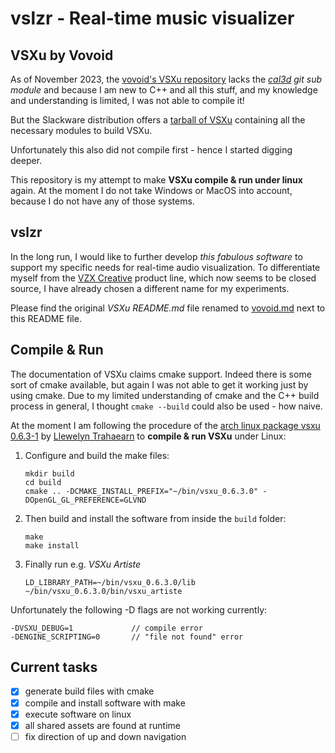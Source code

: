 # vslzr - Real-time music visualizer

## VSXu by Vovoid

As of November 2023, the [vovoid's VSXu repository](https://github.com/vovoid/vsxu) lacks the *[cal3d](https://github.com/mp3butcher/Cal3D) git sub module* and because I am new to C++ and all this stuff, and my knowledge and understanding is limited, I was not able to compile it!

But the Slackware distribution offers a [tarball of VSXu](https://slackbuilds.org/repository/15.0/graphics/vsxu/?search=vsxu) containing all the necessary modules to build VSXu.

Unfortunately this also did not compile first - hence I started digging deeper. 

This repository is my attempt to make **VSXu compile & run under linux** again. At the moment I do not take Windows or MacOS into account, because I do not have any of those systems.

## vslzr

In the long run, I would like to further develop *this fabulous software* to support my specific needs for real-time audio visualization. To differentiate myself from the [VZX Creative](https://store.steampowered.com/app/1740670/VZX_Creative/) product line, which now seems to be closed source, I have already chosen a different name for my experiments.

Please find the original *VSXu README.md* file renamed to [vovoid.md](./vovoid.md) next to this README file.

## Compile & Run

The documentation of VSXu claims cmake support. Indeed there is some sort of cmake available, but again I was not able to get it working just by using cmake. Due to my limited understanding of cmake and the C++ build process in general, I thought `cmake --build` could also be used - how naive.

At the moment I am following the procedure of the [arch linux package vsxu 0.6.3-1](https://aur.archlinux.org/packages/vsxu) by [Llewelyn Trahaearn](https://github.com/WoefulDerelict) to **compile & run VSXu** under Linux:

1. Configure and build the make files:
   
       mkdir build
       cd build
       cmake .. -DCMAKE_INSTALL_PREFIX="~/bin/vsxu_0.6.3.0" -DOpenGL_GL_PREFERENCE=GLVND

 2. Then build and install the software from inside the `build` folder:

        make
        make install

3. Finally run e.g. *VSXu Artiste*

       LD_LIBRARY_PATH=~/bin/vsxu_0.6.3.0/lib ~/bin/vsxu_0.6.3.0/bin/vsxu_artiste

Unfortunately the following -D flags are not working currently:

	-DVSXU_DEBUG=1             // compile error
	-DENGINE_SCRIPTING=0       // "file not found" error

## Current tasks

- [x] generate build files with cmake
- [x] compile and install software with make
- [x] execute software on linux
- [x] all shared assets are found at runtime
- [ ] fix direction of up and down navigation
